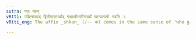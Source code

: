 ```yaml
---
sutra: पथः ष्कन्
vRtti: पथिन्शब्दाद् द्वितीयासमर्थाद् गच्छतीत्यस्मिन्नर्थे ष्कन्प्रत्ययो भवति ॥
vRtti_eng: The affix _shkan_ (/-- क) comes in the same sense of 'who goes there', after the word _patha_, being in the 2nd case in construction.

---
```

